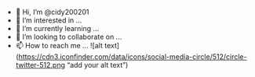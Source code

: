 - 👋 Hi, I’m @cidy200201
- 👀 I’m interested in ...
- 🌱 I’m currently learning ...
- 💞️ I’m looking to collaborate on ...
- 📫 How to reach me ...
 ![alt text](https://cdn3.iconfinder.com/data/icons/social-media-circle/512/circle-twitter-512.png “add your alt text”)
